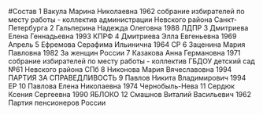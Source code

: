 #Состав
1 Вакула Марина Николаевна 1962 собрание избирателей по месту работы - коллектив администрации Невского района Санкт-Петербурга
2 Гальперина Надежда Олеговна 1988 ЛДПР
3 Дмитриева Елена Геннадьевна 1993 КПРФ
4 Дмитриева Элла Евгеньевна 1969 Апрель
5 Ефремова Серафима Ильинична 1964 СР
6 Заценина Мария Павловна 1982 За женщин России
7 Казакова Анна Германовна 1971 собрание избирателей по месту работы - коллектив ГБДОУ детский сад №61 Невского района СПб
8 Никонова Мария Вячеславовна 1994 ПАРТИЯ ЗА СПРАВЕДЛИВОСТЬ
9 Павлов Никита Владимирович 1994 ЕР
10 Павлова Елена Николаевна 1974 Чернобыль-Нева
11 Сердюк Ксения Сергеевна 1990 ЯБЛОКО
12 Смашнов Виталий Васильевич 1962 Партия пенсионеров России
